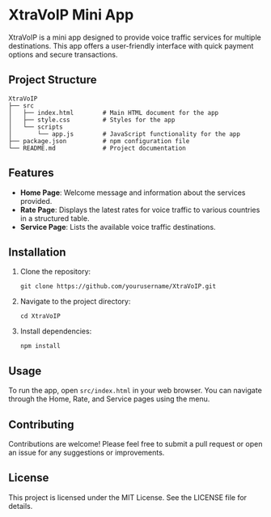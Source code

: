 # XtraVoIP Mini App

XtraVoIP is a mini app designed to provide voice traffic services for multiple destinations. This app offers a user-friendly interface with quick payment options and secure transactions.

## Project Structure

```
XtraVoIP
├── src
│   ├── index.html        # Main HTML document for the app
│   ├── style.css         # Styles for the app
│   └── scripts
│       └── app.js        # JavaScript functionality for the app
├── package.json          # npm configuration file
└── README.md             # Project documentation
```

## Features

- **Home Page**: Welcome message and information about the services provided.
- **Rate Page**: Displays the latest rates for voice traffic to various countries in a structured table.
- **Service Page**: Lists the available voice traffic destinations.

## Installation

1. Clone the repository:
   ```
   git clone https://github.com/yourusername/XtraVoIP.git
   ```
2. Navigate to the project directory:
   ```
   cd XtraVoIP
   ```
3. Install dependencies:
   ```
   npm install
   ```

## Usage

To run the app, open `src/index.html` in your web browser. You can navigate through the Home, Rate, and Service pages using the menu.

## Contributing

Contributions are welcome! Please feel free to submit a pull request or open an issue for any suggestions or improvements.

## License

This project is licensed under the MIT License. See the LICENSE file for details.